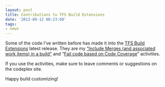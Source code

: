 ```yaml
---
layout: post
title: Contributions to TFS Build Extensions
date: '2013-09-12 00:23:00'
tags:
- news
---
```


Some of the code I’ve written before has made it into the [TFS Build Extensions](https://tfsbuildextensions.codeplex.com/) latest release. They are my [“Include Merges (and associated work items) in a build"](http://www.colinsalmcorner.com/2013/02/custom-build-task-include-merged.html) and “[Fail code based on Code Coverage](http://www.colinsalmcorner.com/2013/02/failing-builds-based-on-code-coverage.html)” activities.

If you use the activities, make sure to leave comments or suggestions on the codeplex site.

Happy build customizing!

